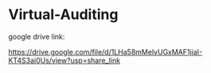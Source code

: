 # Virtual-Auditing


google drive link:

https://drive.google.com/file/d/1LHa58mMelvUGxMAF1jiaI-KT4S3ai0Us/view?usp=share_link
